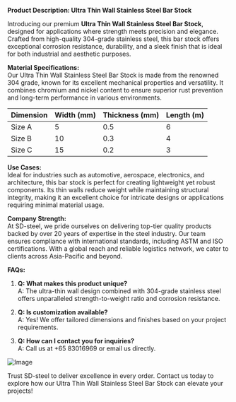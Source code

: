 **Product Description: Ultra Thin Wall Stainless Steel Bar Stock**

Introducing our premium **Ultra Thin Wall Stainless Steel Bar Stock**, designed for applications where strength meets precision and elegance. Crafted from high-quality 304-grade stainless steel, this bar stock offers exceptional corrosion resistance, durability, and a sleek finish that is ideal for both industrial and aesthetic purposes.

**Material Specifications:**  
Our Ultra Thin Wall Stainless Steel Bar Stock is made from the renowned 304 grade, known for its excellent mechanical properties and versatility. It combines chromium and nickel content to ensure superior rust prevention and long-term performance in various environments.

| **Dimension** | **Width (mm)** | **Thickness (mm)** | **Length (m)** |
|----------------|----------------|--------------------|----------------|
| Size A         | 5              | 0.5                | 6              |
| Size B         | 10             | 0.3                | 4              |
| Size C         | 15             | 0.2                | 3              |

**Use Cases:**  
Ideal for industries such as automotive, aerospace, electronics, and architecture, this bar stock is perfect for creating lightweight yet robust components. Its thin walls reduce weight while maintaining structural integrity, making it an excellent choice for intricate designs or applications requiring minimal material usage.

**Company Strength:**  
At SD-steel, we pride ourselves on delivering top-tier quality products backed by over 20 years of expertise in the steel industry. Our team ensures compliance with international standards, including ASTM and ISO certifications. With a global reach and reliable logistics network, we cater to clients across Asia-Pacific and beyond.

**FAQs:**
1. **Q: What makes this product unique?**  
   A: The ultra-thin wall design combined with 304-grade stainless steel offers unparalleled strength-to-weight ratio and corrosion resistance.

2. **Q: Is customization available?**  
   A: Yes! We offer tailored dimensions and finishes based on your project requirements.

3. **Q: How can I contact you for inquiries?**  
   A: Call us at +65 83016969 or email us directly.

![Image](https://github.com/user-attachments/assets/2567258e-e124-4816-932d-1809bd27ef0b)

Trust SD-steel to deliver excellence in every order. Contact us today to explore how our Ultra Thin Wall Stainless Steel Bar Stock can elevate your projects!